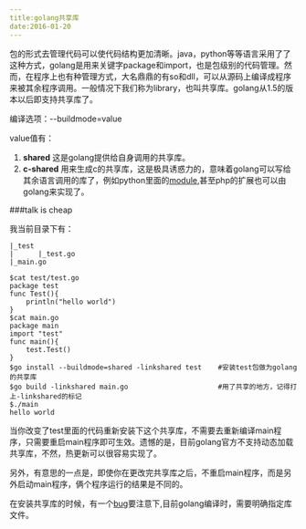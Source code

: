 ```yaml
---
title:golang共享库
date:2016-01-20
---
```

包的形式去管理代码可以使代码结构更加清晰。java，python等等语言采用了了这种方式，golang是用来关键字package和import，也是包级别的代码管理。然而，在程序上也有种管理方式，大名鼎鼎的有so和dll，可以从源码上编译成程序来被其余程序调用。一般情况下我们称为library，也叫共享库。golang从1.5的版本以后即支持共享库了。

编译选项：--buildmode=value

value值有：
1. **shared** 这是golang提供给自身调用的共享库。
2. **c-shared** 用来生成c的共享库，这是极具诱惑力的，意味着golang可以写给其余语言调用的库了，例如python里面的[module](https://blog.filippo.io/building-python-modules-with-go-1-5/),甚至php的扩展也可以由golang来实现了。

###talk is cheap

我当前目录下有：
```
|_test
|      |_test.go
|_main.go
```
``` 
$cat test/test.go
package test
func Test(){
    println("hello world")
}
$cat main.go
package main
import "test"
func main(){
    test.Test()
}
$go install --buildmode=shared -linkshared test    #安装test包做为golang的共享库
$go build -linkshared main.go                      #用了共享的地方，记得打上-linkshared的标记
$./main
hello world
```
当你改变了test里面的代码重新安装下这个共享库，不需要去重新编译main程序，只需要重启main程序即可生效。遗憾的是，目前golang官方不支持动态加载共享库，不然，热更新可以很容易实现了。

另外，有意思的一点是，即使你在更改完共享库之后，不重启main程序，而是另外启动main程序，俩个程序运行的结果是不同的。

在安装共享库的时候，有一个[bug](https://github.com/golang/go/issues/12236)要注意下,目前golang编译时，需要明确指定库文件。

